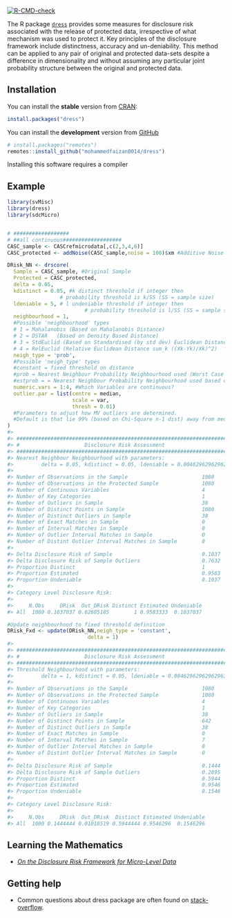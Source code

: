 
<!-- README.md is generated from README.Rmd. Please edit that file -->
<!--# fable <a href='https://fable.tidyverts.org'><img src='man/figures/logo.png' align="right" height="138.5" /></a>-->
<!-- badges: start -->

[![R-CMD-check](https://github.com/mohammedfaizan0014/dress/workflows/R-CMD-check/badge.svg)](https://github.com/mohammedfaizan0014/dress/actions)
<!--[![CRAN_Status_Badge](http://www.r-pkg.org/badges/version/fable)](https://cran.r-project.org/package=fable)
[![Lifecycle: maturing](https://img.shields.io/badge/lifecycle-maturing-blue.svg)](https://lifecycle.r-lib.org/articles/stages.html) -->
<!-- badges: end -->

The R package
[`dress`](https://mohammedfaizan0014.github.io/dress/index.html)
provides some measures for disclosure risk associated with the release
of protected data, irrespective of what mechanism was used to protect
it. Key principles of the disclosure framework include distinctness,
accuracy and un-deniability. This method can be applied to any pair of
original and protected data-sets despite a difference in dimensionality
and without assuming any particular joint probability structure between
the original and protected data.

## Installation

You can install the **stable** version from
[CRAN](https://cran.r-project.org/package=dress):

``` r
install.packages("dress")
```

You can install the **development** version from
[GitHub](https://github.com/mohammedfaizan0014/dress)

``` r
# install.packages("remotes")
remotes::install_github("mohammedfaizan0014/dress")
```

Installing this software requires a compiler

## Example

``` r
library(svMisc)
library(dress)
library(sdcMicro)


# ##################
# ##all continuous###################
CASC_sample <- CASCrefmicrodata[,c(2,3,4,6)]
CASC_protected <- addNoise(CASC_sample,noise = 100)$xm #Additive Noise protected

DRisk_NN <- drscore(
  Sample = CASC_sample, #Original Sample
  Protected = CASC_protected,
  delta = 0.05,
  kdistinct = 0.05, #k distinct threshold if integer then
                 # probability threshold is k/SS (SS = sample size)
  ldeniable = 5, # l undeniable threshold if integer then
                         # probability threshold is l/SS (SS = sample size)
  neighbourhood = 1,
  #Possible 'neighbourhood' types
  # 1 = Mahalanobis (Based on Mahalanobis Distance)
  # 2 = DSTAR   (Based on Density Based Distance)
  # 3 = StdEuclid (Based on Standardised (by std dev) Euclidean Distance)
  # 4 = RelEuclid (Relative Euclidean Distance sum_k ((Xk-Yk)/Xk)^2)
  neigh_type = 'prob',
  #Possible 'neigh_type' types
  #constant = fixed threshold on distance
  #prob = Nearest Neighbour Probability Neighbourhood used (Worst Case Scenario 1)
  #estprob = = Nearest Neighbour Probability Neighbourhood used based on protected density (Worst Case Scenario 2)
  numeric.vars = 1:4, #Which Variables are continuous?
  outlier.par = list(centre = median,
                     scale = var,
                     thresh = 0.01)
  #Parameters to adjust how MV outliers are determined.
  #Default is that lie 99% (based on Chi-Square n-1 dist) away from median after scale by variance.
)
#> 
#> ###################################################################### 
#> #                     Disclosure Risk Assessment                     # 
#> ###################################################################### 
#> Nearest Neighbour Neighbourhood with parameters:
#>         delta = 0.05, kdistinct = 0.05, ldeniable = 0.00462962962962963. 
#> 
#> Number of Observations in the Sample                        1080
#> Number of Observations in the Protected Sample              1080
#> Number of Continuous Variables                              4
#> Number of Key Categories                                    1
#> Number of Outliers in Sample                                38
#> Number of Distinct Points in Sample                         1080
#> Number of Distinct Outliers in Sample                       38
#> Number of Exact Matches in Sample                           0
#> Number of Interval Matches in Sample                        0
#> Number of Outlier Interval Matches in Sample                0
#> Number of Distint Outlier Interval Matches in Sample        0 
#>  
#> Delta Disclosure Risk of Sample                             0.1037
#> Delta Disclosure Risk of Sample Outliers                    0.7632
#> Proportion Distinct                                         1
#> Proportion Estimated                                        0.9583
#> Proportion Undeniable                                       0.1037 
#>  
#> Category Level Disclosure Risk: 
#>  
#>     N.Obs     DRisk  Out_DRisk Distinct Estimated Undeniable
#> All  1080 0.1037037 0.02685185        1 0.9583333  0.1037037

#Update neighbourhood to fixed threshold definition
DRisk_Fxd <- update(DRisk_NN,neigh_type = 'constant',
                          delta = 1)
#> 
#> ###################################################################### 
#> #                     Disclosure Risk Assessment                     # 
#> ###################################################################### 
#> Threshold Neighbourhood with parameters:
#>         delta = 1, kdistinct = 0.05, ldeniable = 0.00462962962962963. 
#> 
#> Number of Observations in the Sample                        1080
#> Number of Observations in the Protected Sample              1080
#> Number of Continuous Variables                              4
#> Number of Key Categories                                    1
#> Number of Outliers in Sample                                38
#> Number of Distinct Points in Sample                         642
#> Number of Distinct Outliers in Sample                       38
#> Number of Exact Matches in Sample                           0
#> Number of Interval Matches in Sample                        7
#> Number of Outlier Interval Matches in Sample                0
#> Number of Distint Outlier Interval Matches in Sample        0 
#>  
#> Delta Disclosure Risk of Sample                             0.1444
#> Delta Disclosure Risk of Sample Outliers                    0.2895
#> Proportion Distinct                                         0.5944
#> Proportion Estimated                                        0.9546
#> Proportion Undeniable                                       0.1546 
#>  
#> Category Level Disclosure Risk: 
#>  
#>     N.Obs     DRisk  Out_DRisk  Distinct Estimated Undeniable
#> All  1080 0.1444444 0.01018519 0.5944444 0.9546296  0.1546296
```

## Learning the Mathematics

-   *[On the Disclosure Risk Framework for Micro-Level Data]()*
    <!-- the paper  -->

## Getting help

-   Common questions about dress package are often found on
    [stack-overflow](https://stackoverflow.com/).
